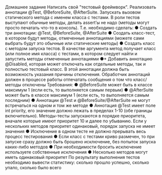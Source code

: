 Домашнее задание
Написать свой "тестовый фреймворк". Реализовать аннотации @Test, @BeforeSuite, @AfterSuite. Запускать вызовом статического метода с именем класса с тестами. В роли тестов выступают обычные методы, делать assert’ы не надо (методы могут просто печатать что-то в консоль).
Т.е. необходимо сделать:
● Создать три аннотации: @Test, @BeforeSuite, @AfterSuite
● Создать класс-тест, в котором будут методы, отмеченные аннотациями (можете сами выбрать будут это обычные или статические методы)
● Создать класс с методом запуска тестов. В качестве аргумента метод получает класс (или полное имя класса) с тестами, в котором следует
найти и запустить методы отмеченные аннотациями
●* Добавить аннотацию @Disabled, которая может отключать как отдельные методы, так и полностью тестовый класс. В этой аннотации должна
быть возможность указания причины отключения. Обработчик аннотаций должен в процессе работы отпечатать сообщения о том что
класс/методы отключены
Требования:
  ● @BeforeSuite может быть в классе максимум 1 (если есть, то выполняется самым первым)
  ● @AfterSuite может быть в классе максимум 1 (если есть, то выполняется самым последним)
  ● Аннотации @Test и @BeforeSuite/@AfterSuite не могут встречаться на одном и том же методе
  ● Аннотация @Test имеет поле int priority, его значение должно лежать в пределах 1-10 (обе границы включительно). Методы-тесты запускаются в
  порядке приоритета, вначале которые имеют приоритет 10 и далее по убыванию. Если у нескольких методов приоритет одинаковый, порядок
  запуска не имеет значения
  ● Исключение в одном тесте не должно прерывать весь процесс тестирования
  ● Если класс с тестами криво размечен, то при запуске сразу должно быть брошено исключение, без попыток запуска каких-либо методов
  ● При необходимости бросить исключение используете собственные исключения
  ● Несколько методов могут иметь одинаковый приоритет
По результату выполнения тестов необходимо вывести статистику: сколько прошло успешно, сколько упало, сколько было всего